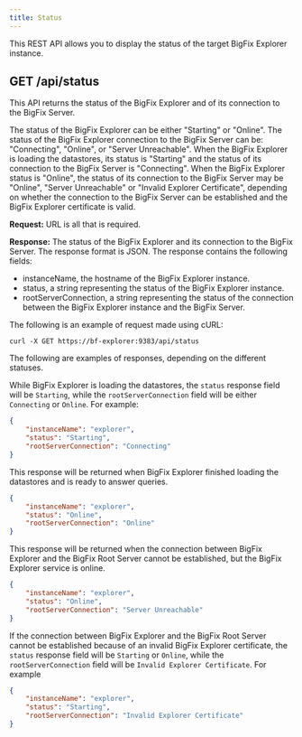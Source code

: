 ```yaml
---
title: Status
---
```


This REST API allows you to display the status of the target BigFix Explorer instance.

## GET /api/status
This API returns the status of the BigFix Explorer and of its connection to the BigFix Server.

The status of the BigFix Explorer can be either "Starting" or "Online".
The status of the BigFix Explorer connection to the BigFix Server can be: "Connecting", "Online", or "Server Unreachable".
When the BigFix Explorer is loading the datastores, its status is "Starting" and the status of its connection to the BigFix Server is "Connecting".
When the BigFix Explorer status is "Online", the status of its connection to the BigFix Server may be "Online", "Server Unreachable" or "Invalid Explorer Certificate", depending on whether the connection to the BigFix Server can be established and the BigFix Explorer certificate is valid.

**Request:** URL is all that is required.

**Response:** The status of the BigFix Explorer and its connection to the BigFix Server.
The response format is JSON.
The response contains the following fields:
* instanceName, the hostname of the BigFix Explorer instance.
* status, a string representing the status of the BigFix Explorer instance.
* rootServerConnection, a string representing the status of the connection between the BigFix Explorer instance and the BigFix Server.

The following is an example of request made using cURL:
```
curl -X GET https://bf-explorer:9383/api/status
```

The following are examples of responses, depending on the different statuses.

While BigFix Explorer is loading the datastores, the `status` response field will be `Starting`, while the `rootServerConnection` field will be either `Connecting` or `Online`. For example:
```json
{
    "instanceName": "explorer",
    "status": "Starting",
    "rootServerConnection": "Connecting"
}
```

This response will be returned when BigFix Explorer finished loading the datastores and is ready to answer queries.
```json
{
    "instanceName": "explorer",
    "status": "Online",
    "rootServerConnection": "Online"
}
```

This response will be returned when the connection between BigFix Explorer and the BigFix Root Server cannot be established, but the BigFix Explorer service is online.
```json
{
    "instanceName": "explorer",
    "status": "Online",
    "rootServerConnection": "Server Unreachable"
}
```

If the connection between BigFix Explorer and the BigFix Root Server cannot be established because of an invalid BigFix Explorer certificate, the `status` response field will be `Starting` or `Online`, while the `rootServerConnection` field will be `Invalid Explorer Certificate`. For example
```json
{
    "instanceName": "explorer",
    "status": "Starting",
    "rootServerConnection": "Invalid Explorer Certificate"
}
```
